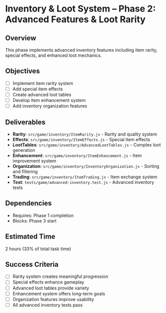 # Inventory & Loot System – Phase 2: Advanced Features & Loot Rarity

## Overview
This phase implements advanced inventory features including item rarity, special effects, and enhanced loot mechanics.

## Objectives
- [ ] Implement item rarity system
- [ ] Add special item effects
- [ ] Create advanced loot tables
- [ ] Develop item enhancement system
- [ ] Add inventory organization features

## Deliverables
- **Rarity**: `src/game/inventory/ItemRarity.js` - Rarity and quality system
- **Effects**: `src/game/inventory/ItemEffects.js` - Special item effects
- **LootTables**: `src/game/inventory/AdvancedLootTables.js` - Complex loot generation
- **Enhancement**: `src/game/inventory/ItemEnhancement.js` - Item improvement system
- **Organization**: `src/game/inventory/InventoryOrganization.js` - Sorting and filtering
- **Trading**: `src/game/inventory/ItemTrading.js` - Item exchange system
- **Test**: `tests/game/advanced-inventory.test.js` - Advanced inventory tests

## Dependencies
- Requires: Phase 1 completion
- Blocks: Phase 3 start

## Estimated Time
2 hours (33% of total task time)

## Success Criteria
- [ ] Rarity system creates meaningful progression
- [ ] Special effects enhance gameplay
- [ ] Advanced loot tables provide variety
- [ ] Enhancement system offers long-term goals
- [ ] Organization features improve usability
- [ ] All advanced inventory tests pass 